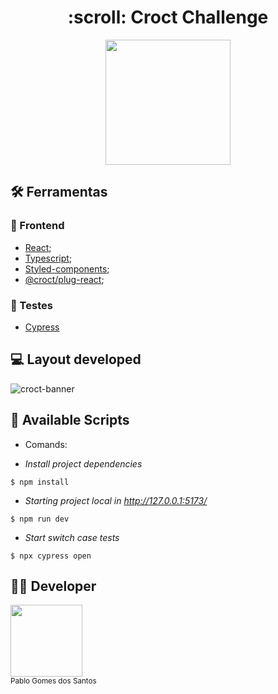 <h1 align ="center" > :scroll: Croct Challenge </h1>

<p align="center">
  <img src="![logo-croct](https://user-images.githubusercontent.com/84820536/188223924-a12d0edf-be96-4291-8e5e-c137a9329a27.png)
" width="200"/> 
</p>

## :hammer_and_wrench: Ferramentas 

### 🍮 Frontend
- [React](https://pt-br.reactjs.org/);
- [Typescript](https://www.typescriptlang.org/docs/);
- [Styled-components](https://styled-components.com/docs/);
- [@croct/plug-react](https://www.npmjs.com/package/@croct/plug-react);

### 🤵 Testes
- [Cypress](https://www.cypress.io)


## :computer: Layout developed

![croct-banner](https://user-images.githubusercontent.com/84820536/188223036-a5aec68e-f08b-4c73-a077-60f5d3cc2fce.png)



## 📁 Available Scripts

- Comands:

- *Install project dependencies*
```
$ npm install
```

- *Starting project local in http://127.0.0.1:5173/*
```
$ npm run dev
```

- *Start switch case tests*
```
$ npx cypress open
```


## 👨‍💻 Developer

<img src="https://avatars.githubusercontent.com/u/84820536?v=4" width=115> <br><sub>Pablo Gomes dos Santos</sub>
